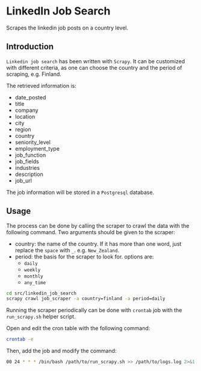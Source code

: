 # LinkedIn Job Search

Scrapes the linkedin job posts on a country level.

## Introduction

`Linkedin job search` has been written with `Scrapy`. It can be customized with different criteria, as one can choose the country and the period of scraping, e.g. Finland.

The retrieved information is:
- date_posted
- title
- company
- location
- city
- region
- country
- seniority_level
- employment_type
- job_function
- job_fields
- industries
- description
- job_url

The job information will be stored in a `Postgresql` database.

## Usage

The process can be done by calling the scraper to crawl the data with the following command.
Two arguments should be given to the scraper:
- country: the name of the country. If it has more than one word, just replace the `space` with `_`. e.g. `New_Zealand`.
- period: the basis for the scraper to look for. options are:
  - `daily`
  - `weekly`
  -  `monthly`
  - `any_time`

```bash
cd src/linkedin_job_search
scrapy crawl job_scraper -a country=finland -a period=daily
```

Running the scraper periodically can be done with `crontab` job with the `run_scrapy.sh` helper script.

Open and edit the cron table with the following command:
```bash
crontab -e
```
Then, add the job and modify the command:
```bash
00 24 * * * /bin/bash /path/to/run_scrapy.sh >> /path/to/logs.log 2>&1
```
